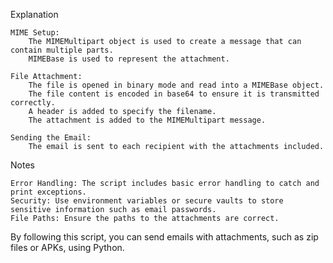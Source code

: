 Explanation

    MIME Setup:
        The MIMEMultipart object is used to create a message that can contain multiple parts.
        MIMEBase is used to represent the attachment.

    File Attachment:
        The file is opened in binary mode and read into a MIMEBase object.
        The file content is encoded in base64 to ensure it is transmitted correctly.
        A header is added to specify the filename.
        The attachment is added to the MIMEMultipart message.

    Sending the Email:
        The email is sent to each recipient with the attachments included.

Notes

    Error Handling: The script includes basic error handling to catch and print exceptions.
    Security: Use environment variables or secure vaults to store sensitive information such as email passwords.
    File Paths: Ensure the paths to the attachments are correct.

By following this script, you can send emails with attachments, such as zip files or APKs, using Python.
